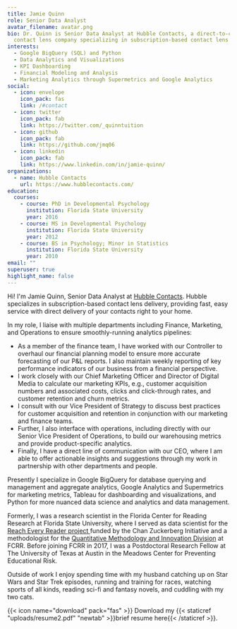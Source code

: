 ```yaml
---
title: Jamie Quinn
role: Senior Data Analyst
avatar_filename: avatar.png
bio: Dr. Quinn is Senior Data Analyst at Hubble Contacts, a direct-to-consumer
  contact lens company specializing in subscription-based contact lens delivery.
interests:
  - Google BigQuery (SQL) and Python
  - Data Analytics and Visualizations
  - KPI Dashboarding
  - Financial Modeling and Analysis
  - Marketing Analytics through Supermetrics and Google Analytics
social:
  - icon: envelope
    icon_pack: fas
    link: /#contact
  - icon: twitter
    icon_pack: fab
    link: https://twitter.com/_quinntuition
  - icon: github
    icon_pack: fab
    link: https://github.com/jmq06
  - icon: linkedin
    icon_pack: fab
    link: https://www.linkedin.com/in/jamie-quinn/
organizations:
  - name: Hubble Contacts
    url: https://www.hubblecontacts.com/
education:
  courses:
    - course: PhD in Developmental Psychology
      institution: Florida State University
      year: 2016
    - course: MS in Developmental Psychology
      institution: Florida State University
      year: 2012
    - course: BS in Psychology; Minor in Statistics
      institution: Florida State University
      year: 2010
email: ""
superuser: true
highlight_name: false
---
```


Hi! I'm Jamie Quinn, Senior Data Analyst at [Hubble Contacts](https://www.hubblecontacts.com/). Hubble specializes in subscription-based contact lens delivery, providing fast, easy service with direct delivery of your contacts right to your home.

In my role, I liaise with multiple departments including Finance, Marketing, and Operations to ensure smoothly-running analytics pipelines:
- As a member of the finance team, I have worked with our Controller to overhaul our financial planning model to ensure more accurate forecasting of our P&L reports. I also maintain weekly reporting of key performance indicators of our business from a financial perspective.
- I work closely with our Chief Marketing Officer and Director of Digital Media to calculate our marketing KPIs, e.g., customer acquisition numbers and associated costs, clicks and click-through rates, and customer retention and churn metrics. 
- I consult with our Vice President of Strategy to discuss best practices for customer acquisition and retention in conjunction with our marketing and finance teams. 
- Further, I also interface with operations, including directly with our Senior Vice President of Operations, to build our warehousing metrics and provide product-specific analytics.
- Finally, I have a direct line of communication with our CEO, where I am able to offer actionable insights and suggestions through my work in partnership with other departments and people. 

Presently I specialize in Google BigQuery for database querying and management and aggregate analytics, Google Analytics and Supermetrics for marketing metrics, Tableau for dashboarding and visualizations, and Python for more nuanced data science and analytics and data management. 

Formerly, I was a research scientist in the Florida Center for Reading Research at Florida State University, where I served as data scientist for the [Reach Every Reader project ](https://reacheveryreader.gse.harvard.edu/)funded by the Chan Zuckerberg Initiative and a methodologist for the [Quantitative Methodology and Innovation Division](qmi.fsu.edu) at FCRR. Before joining FCRR in 2017, I was a Postdoctoral Research Fellow at The University of Texas at Austin in the Meadows Center for Preventing Educational Risk. 

Outside of work I enjoy spending time with my husband catching up on Star Wars and Star Trek episodes, running and training for races, watching sports of all kinds, reading sci-fi and fantasy novels, and cuddling with my two cats.

{{< icon name="download" pack="fas" >}} Download my {{< staticref "uploads/resume2.pdf" "newtab" >}}brief resume here{{< /staticref >}}.
